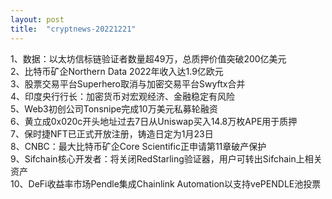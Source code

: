 ```yaml
---
layout: post
title:  "cryptnews-20221221"
---
```

1、数据：以太坊信标链验证者数量超49万，总质押价值突破200亿美元  
2、比特币矿企Northern Data 2022年收入达1.9亿欧元  
3、股票交易平台Superhero取消与加密交易平台Swyftx合并  
4、印度央行行长：加密货币对宏观经济、金融稳定有风险  
5、Web3初创公司Tonsnipe完成10万美元私募轮融资  
6、黄立成0x020c开头地址过去7日从Uniswap买入14.8万枚APE用于质押  
7、保时捷NFT已正式开放注册，铸造日定为1月23日  
8、CNBC：最大比特币矿企Core Scientific正申请第11章破产保护  
9、Sifchain核心开发者：将关闭RedStarling验证器，用户可转出Sifchain上相关资产  
10、DeFi收益率市场Pendle集成Chainlink Automation以支持vePENDLE池投票  
